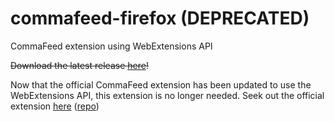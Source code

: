 # commafeed-firefox (DEPRECATED)
CommaFeed extension using WebExtensions API

~~Download the latest release [here](https://github.com/dlom/commafeed-firefox/releases)!~~

Now that the official CommaFeed extension has been updated to use the WebExtensions API, this extension is no longer needed.  Seek out the official extension [here](https://addons.mozilla.org/en-US/firefox/addon/commafeed/) ([repo](https://github.com/Athou/commafeed-firefox))
